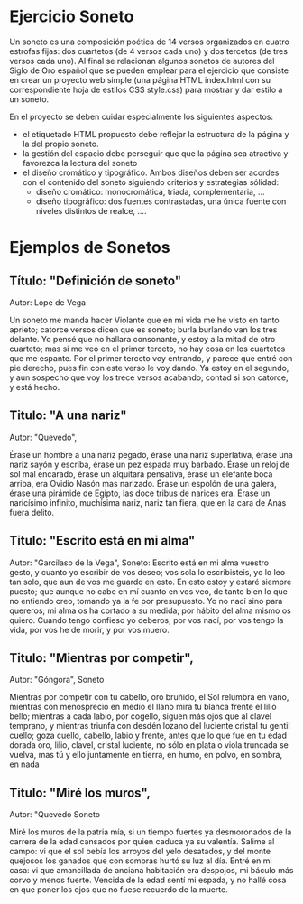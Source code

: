 # Ejercicio Soneto

Un soneto es una composición poética de 14 versos organizados en cuatro estrofas fijas: dos cuartetos (de 4 versos cada uno) y dos tercetos (de tres versos cada uno).
Al final se relacionan algunos sonetos de autores del Siglo de Oro español que se pueden emplear para el ejercicio que consiste en crear un proyecto web simple (una página HTML index.html con su correspondiente hoja de estilos CSS style.css) para mostrar y dar estilo a un soneto.

En el proyecto se deben cuidar especialmente los siguientes aspectos:

- el etiquetado HTML propuesto debe reflejar la estructura de la página y la del propio soneto.
- la gestión del espacio debe perseguir que que la página sea atractiva y favorezca la lectura del soneto
- el diseño cromático y tipográfico. Ambos diseños deben ser acordes con el contenido del soneto siguiendo criterios y estrategias sólidad:
  - diseño cromático: monocromática, triada, complementaria, ...
  - diseño tipográfico: dos fuentes contrastadas, una única fuente con niveles distintos de realce, ....

# Ejemplos de Sonetos

## Título: "Definición de soneto"

Autor: Lope de Vega

Un soneto me manda hacer Violante
que en mi vida me he visto en tanto aprieto;
catorce versos dicen que es soneto;
burla burlando van los tres delante.
Yo pensé que no hallara consonante,
y estoy a la mitad de otro cuarteto;
mas si me veo en el primer terceto,
no hay cosa en los cuartetos que me espante.
Por el primer terceto voy entrando,
y parece que entré con pie derecho,
pues fin con este verso le voy dando.
Ya estoy en el segundo, y aun sospecho
que voy los trece versos acabando;
contad si son catorce, y está hecho.

## Titulo: "A una nariz"

Autor: "Quevedo",

Érase un hombre a una nariz pegado,
érase una nariz superlativa,
érase una nariz sayón y escriba,
érase un pez espada muy barbado.
Érase un reloj de sol mal encarado,
érase un alquitara pensativa,
érase un elefante boca arriba,
era Ovidio Nasón mas narizado.
Érase un espolón de una galera,
érase una pirámide de Egipto,
las doce tribus de narices era.
Érase un naricísimo infinito,
muchísima nariz, nariz tan fiera,
que en la cara de Anás fuera delito.

## Titulo: "Escrito está en mi alma"

Autor: "Garcilaso de la Vega",
Soneto:
Escrito está en mi alma vuestro gesto,
y cuanto yo escribir de vos deseo;
vos sola lo escribisteis, yo lo leo
tan solo, que aun de vos me guardo en esto.
En esto estoy y estaré siempre puesto;
que aunque no cabe en mí cuanto en vos veo,
de tanto bien lo que no entiendo creo,
tomando ya la fe por presupuesto.
Yo no nací sino para quereros;
mi alma os ha cortado a su medida;
por hábito del alma mismo os quiero.
Cuando tengo confieso yo deberos;
por vos nací, por vos tengo la vida,
por vos he de morir, y por vos muero.

## Titulo: "Mientras por competir",

Autor: "Góngora",
Soneto

Mientras por competir con tu cabello,
oro bruñido, el Sol relumbra en vano,
mientras con menosprecio en medio el llano
mira tu blanca frente el lilio bello;
mientras a cada labio, por cogello,
siguen más ojos que al clavel temprano,
y mientras triunfa con desdén lozano
del luciente cristal tu gentil cuello;
goza cuello, cabello, labio y frente,
antes que lo que fue en tu edad dorada
oro, lilio, clavel, cristal luciente,
no sólo en plata o viola truncada
se vuelva, mas tú y ello juntamente
en tierra, en humo, en polvo, en sombra, en nada

## Titulo: "Miré los muros",

Autor: "Quevedo
Soneto

Miré los muros de la patria mía,
si un tiempo fuertes ya desmoronados
de la carrera de la edad cansados
por quien caduca ya su valentía.
Salime al campo: vi que el sol bebía
los arroyos del yelo desatados,
y del monte quejosos los ganados
que con sombras hurtó su luz al día.
Entré en mi casa: vi que amancillada
de anciana habitación era despojos,
mi báculo más corvo y menos fuerte.
Vencida de la edad sentí mi espada,
y no hallé cosa en que poner los ojos
que no fuese recuerdo de la muerte.
